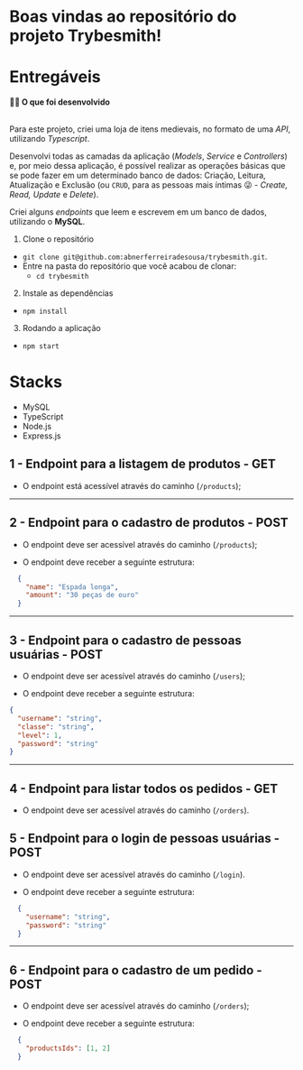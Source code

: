 # Boas vindas ao repositório do projeto Trybesmith!

# Entregáveis

  <summary><strong>👨‍💻 O que foi desenvolvido</strong></summary><br />

  Para este projeto, criei uma loja de itens medievais, no formato de uma _API_, utilizando _Typescript_.
  
  Desenvolvi todas as camadas da aplicação (_Models_, _Service_ e _Controllers_) e, por meio dessa aplicação, é possível realizar as operações básicas que se pode fazer em um determinado banco de dados:
  Criação, Leitura, Atualização e Exclusão (ou `CRUD`, para as pessoas mais íntimas 😜 - _Create, Read, Update_ e _Delete_).

  Criei alguns _endpoints_ que leem e escrevem em um banco de dados, utilizando o **MySQL**.


  1. Clone o repositório

  - `git clone git@github.com:abnerferreiradesousa/trybesmith.git`.
  - Entre na pasta do repositório que você acabou de clonar:
    - `cd trybesmith`

  2. Instale as dependências

  - `npm install`
  
  3. Rodando a aplicação

  - `npm start`

# Stacks

- MySQL
- TypeScript
- Node.js
- Express.js

## 1 - Endpoint para a listagem de produtos - GET

- O endpoint está acessível através do caminho (`/products`);

---

## 2 - Endpoint para o cadastro de produtos - POST

- O endpoint deve ser acessível através do caminho (`/products`);

- O endpoint deve receber a seguinte estrutura:
```json
  {
    "name": "Espada longa",
    "amount": "30 peças de ouro"
  }
```

---

## 3 - Endpoint para o cadastro de pessoas usuárias - POST

- O endpoint deve ser acessível através do caminho (`/users`);

- O endpoint deve receber a seguinte estrutura:
```json
{
  "username": "string",
  "classe": "string",
  "level": 1,
  "password": "string"
}
```
---

## 4 - Endpoint para listar todos os pedidos - GET

- O endpoint deve ser acessível através do caminho (`/orders`).


## 5 - Endpoint para o login de pessoas usuárias - POST

- O endpoint deve ser acessível através do caminho (`/login`).

- O endpoint deve receber a seguinte estrutura:
```json
  {
    "username": "string",
    "password": "string"
  }
```

---

## 6 - Endpoint para o cadastro de um pedido - POST

- O endpoint deve ser acessível através do caminho (`/orders`);


- O endpoint deve receber a seguinte estrutura:
```json
  {
    "productsIds": [1, 2]
  }
```


